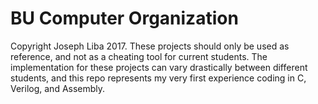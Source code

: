 # BU Computer Organization
Copyright Joseph Liba 2017. These projects should only be used as reference, and not as a cheating tool for current students. The implementation for these projects can vary drastically between different students, and this repo represents my very first experience coding in C, Verilog, and Assembly.
